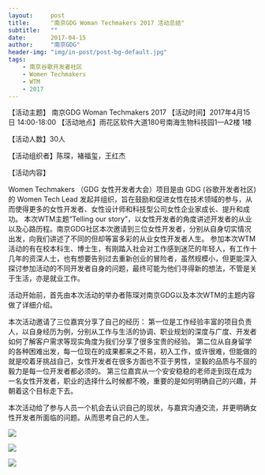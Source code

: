 ```yaml
---
layout:     post
title:      "南京GDG Woman Techmakers 2017 活动总结"
subtitle:   ""
date:       2017-04-15
author:     "南京GDG"
header-img: "img/in-post/post-bg-default.jpg"
tags:
    - 南京谷歌开发者社区
    - Women Techmakers
    - WTM
    - 2017
---
```


【活动主题】 南京GDG Woman Techmakers 2017
【活动时间】2017年4月15日 14:00-18:00
【活动地点】雨花区软件大道180号南海生物科技园1—A2楼 1楼

【活动人数】30人

【活动组织者】陈琛，褚福玺，王红杰

【活动内容】

Women Techmakers （GDG 女性开发者大会）项目是由 GDG (谷歌开发者社区) 的 Women Tech Lead 发起并组织，旨在鼓励和促进女性在技术领域的参与，从而使得更多的女性开发者、女性设计师和科技型公司女性企业家成长、提升和成功。
本次WTM主题“Telling our story”，以女性开发者的角度讲述开发者的从业以及心路历程。南京GDG社区本次邀请到三位女性开发者，分别从自身切实情况出发，向我们讲述了不同的但却等富多彩的从业女性开发者人生。
参加本次WTM活动的有在校本科生、博士生，有刚踏入社会对工作感到迷茫的年轻人，有工作十几年的资深人士，也有想要告别过去重新创业的冒险者，虽然规模小，但更能深入探讨参加活动的不同开发者自身的问题，最终可能为他们寻得新的想法，不管是关于生活，亦是就业工作。

活动开始前，首先由本次活动的举办者陈琛对南京GDG以及本次WTM的主题内容做了详细介绍。

本次活动邀请了三位嘉宾分享了自己的经历：
第一位是工作经验丰富的项目负责人，以自身经历为例，分别从工作与生活的协调、职业规划的深度与广度、开发者如何了解客户需求等现实角度为我们分享了很多宝贵的经验。
第二位从自身留学的各种困难出发，每一位现在的成果都来之不易，初入工作，或许很难，但能做的就是咬着牙挑战自己，女性开发者在很多方面也不亚于男性，坚毅的品质与不屈的毅力是每一位开发者都必须的。
第三位嘉宾从一个安安稳稳的老师走到现在成为一名女性开发者，职业的选择什么时候都不晚，重要的是如何明确自己的兴趣，并朝着这个目标走下去。

本次活动给了参与人员一个机会去认识自己的现状，与嘉宾沟通交流，并更明确女性开发者所面临的问题。从而思考自己的人生。

![](https://uc0.chinagdg.com/attachment/forum/201705/07/205235brqvv12cyai2crcw.png)

![](https://uc0.chinagdg.com/attachment/forum/201705/07/205325yv96it6t6dvkit0m.png)

![](https://uc0.chinagdg.com/attachment/forum/201705/07/205404ot2zi6pjt7iyx7tr.png)
